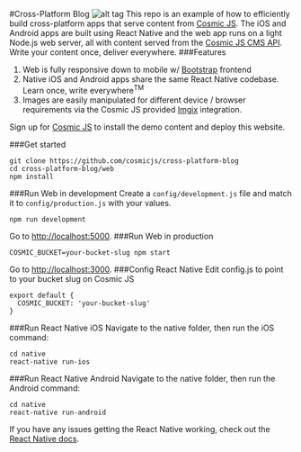 #Cross-Platform Blog
![alt tag](https://cosmicjs.com/uploads/21e23d30-8076-11e6-a994-973764f7d6d1-cross-platform-blog.jpg)
This repo is an example of how to efficiently build cross-platform apps that serve content from [Cosmic JS](https://cosmicjs.com). The iOS and Android apps are built using React Native and the web app runs on a light Node.js web server, all with content served from the [Cosmic JS CMS API](https://cosmicjs.com).  Write your content once, deliver everywhere.
###Features
1. Web is fully responsive down to mobile w/ [Bootstrap](http://getbootstrap.com) frontend<br />
2. Native iOS and Android apps share the same React Native codebase.  Learn once, write everywhere<sup>TM</sup>
3. Images are easily manipulated for different device / browser requirements via the Cosmic JS provided [Imgix](https://www.imgix.com/) integration.

Sign up for [Cosmic JS](https://cosmicjs.com) to install the demo content and deploy this website.

###Get started
```
git clone https://github.com/cosmicjs/cross-platform-blog
cd cross-platform-blog/web
npm install
```
###Run Web in development
Create a `config/development.js` file and match it to `config/production.js` with your values.
```
npm run development
```
Go to [http://localhost:5000](http://localhost:5000).
###Run Web in production
```
COSMIC_BUCKET=your-bucket-slug npm start
```
Go to [http://localhost:3000](http://localhost:3000).
###Config React Native
Edit config.js to point to your bucket slug on Cosmic JS
```
export default {
  COSMIC_BUCKET: 'your-bucket-slug'
}
```
###Run React Native iOS
Navigate to the native folder, then run the iOS command:
```
cd native
react-native run-ios
```
###Run React Native Android
Navigate to the native folder, then run the Android command:
```
cd native
react-native run-android
```
If you have any issues getting the React Native working, check out the [React Native docs](https://facebook.github.io/react-native/).